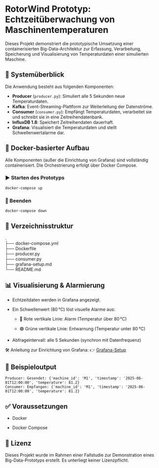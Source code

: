 # RotorWind Prototyp: Echtzeitüberwachung von Maschinentemperaturen

Dieses Projekt demonstriert die prototypische Umsetzung einer containerisierten Big-Data-Architektur zur Erfassung, Verarbeitung, Speicherung und Visualisierung von Temperaturdaten einer simulierten Maschine.

## 🧩 Systemüberblick

Die Anwendung besteht aus folgenden Komponenten:

- **Producer** (`producer.py`): Simuliert alle 5 Sekunden neue Temperaturdaten.
- **Kafka**: Event-Streaming-Plattform zur Weiterleitung der Datenströme.
- **Consumer** (`consumer.py`): Empfängt Temperaturdaten, verarbeitet sie und schreibt sie in eine Zeitreihendatenbank.
- **InfluxDB 1.8**: Speichert Zeitreihendaten dauerhaft.
- **Grafana**: Visualisiert die Temperaturdaten und stellt Schwellenwertalarme dar.

## 🐳 Docker-basierter Aufbau

Alle Komponenten (außer die Einrichtung von Grafana) sind vollständig containerisiert. Die Orchestrierung erfolgt über Docker Compose.

### ▶️ Starten des Prototyps

```bash
docker-compose up
```

### 🔄 Beenden

```bash
docker-compose down
```

## 📁 Verzeichnisstruktur
.  
├── docker-compose.yml  
├── Dockerfile  
├── producer.py  
├── consumer.py  
├── grafana-setup.md  
└── README.md

## 📊 Visualisierung & Alarmierung
- Echtzeitdaten werden in Grafana angezeigt.

- Ein Schwellenwert (80 °C) löst visuelle Alarme aus:

  - 🔴 Rote vertikale Linie: Alarm (Temperatur über 80 °C)

  - 🟢 Grüne vertikale Linie: Entwarnung (Temperatur unter 80 °C)

- Abfrageintervall: alle 5 Sekunden (synchron mit Datenfrequenz)

🛠 Anleitung zur Einrichtung von Grafana:
👉 [Grafana-Setup](./grafana-setup.md)

## 🧪 Beispieloutput

```
Producer: Gesendet: {'machine_id': 'M1', 'timestamp': '2025-06-01T12:00:00', 'temperature': 81.2}
Consumer: Empfangen: {'machine_id': 'M1', 'timestamp': '2025-06-01T12:00:00', 'temperature': 81.2}
```

## ✅ Voraussetzungen
- Docker

- Docker Compose

## 📎 Lizenz
Dieses Projekt wurde im Rahmen einer Fallstudie zur Demonstration eines Big-Data-Prototyps erstellt. Es unterliegt keiner Lizenzpflicht.
